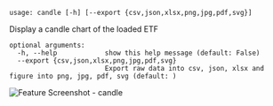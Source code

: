```text
usage: candle [-h] [--export {csv,json,xlsx,png,jpg,pdf,svg}]
```

Display a candle chart of the loaded ETF

```
optional arguments:
  -h, --help            show this help message (default: False)
  --export {csv,json,xlsx,png,jpg,pdf,svg}
                        Export raw data into csv, json, xlsx and figure into png, jpg, pdf, svg (default: )
```

<img size="1400" alt="Feature Screenshot - candle" src="https://user-images.githubusercontent.com/85772166/150072306-7ba35b40-49af-4d90-8b42-68bb1c65cdf2.png">
